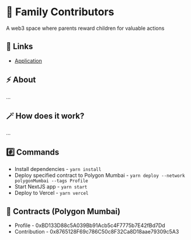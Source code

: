 # 🍭 Family Contributors

A web3 space where parents reward children for valuable actions

## 🔗 Links

- [Application](https://family-contributors-app.vercel.app/)

## ⚡ About

...

## 🪄 How does it work?

...

## #️⃣ Commands

- Install dependencies - `yarn install`
- Deploy specified contract to Polygon Mumbai - `yarn deploy --network polygonMumbai --tags Profile`
- Start NextJS app - `yarn start`
- Deploy to Vercel - `yarn vercel`

## 🧠 Contracts (Polygon Mumbai)

- Profile - 0xBD133D88c5A039Bb91Acb5c4F7775b7E42fBd7Dd
- Contribution - 0x8765128F69c786C50c8F32Ca8D18aae79309c5A3

